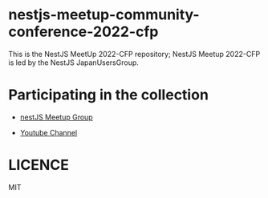 # nestjs-meetup-community-conference-2022-cfp

This is the NestJS MeetUp 2022-CFP repository; NestJS Meetup 2022-CFP is led by the NestJS JapanUsersGroup.

# Participating in the collection

- [nestJS Meetup Group](https://nest-jp.connpass.com/)

- [Youtube Channel](https://www.youtube.com/channel/UChXmcut8xDOG7Rfn5GpHsWg)

# LICENCE

MIT

